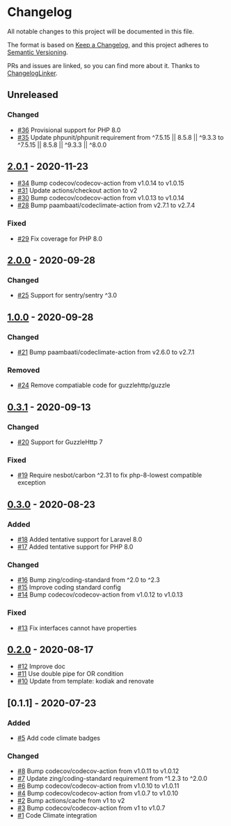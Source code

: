 # Changelog
All notable changes to this project will be documented in this file.

The format is based on [Keep a Changelog](https://keepachangelog.com/en/1.0.0/),
and this project adheres to [Semantic Versioning](https://semver.org/spec/v2.0.0.html).

PRs and issues are linked, so you can find more about it. Thanks to [ChangelogLinker](https://github.com/Symplify/ChangelogLinker).

<!-- changelog-linker -->

## Unreleased

### Changed

- [#36] Provisional support for PHP 8.0
- [#35] Update phpunit/phpunit requirement from ^7.5.15 || 8.5.8 || ^9.3.3 to ^7.5.15 || 8.5.8 || ^9.3.3 || ^8.0.0

## [2.0.1] - 2020-11-23

- [#34] Bump codecov/codecov-action from v1.0.14 to v1.0.15
- [#31] Update actions/checkout action to v2
- [#30] Bump codecov/codecov-action from v1.0.13 to v1.0.14
- [#28] Bump paambaati/codeclimate-action from v2.7.1 to v2.7.4

### Fixed

- [#29] Fix coverage for PHP 8.0

## [2.0.0] - 2020-09-28

### Changed

- [#25] Support for sentry/sentry ^3.0

## [1.0.0] - 2020-09-28

### Changed

- [#21] Bump paambaati/codeclimate-action from v2.6.0 to v2.7.1

### Removed

- [#24] Remove compatiable code for guzzlehttp/guzzle

## [0.3.1] - 2020-09-13

### Changed

- [#20] Support for GuzzleHttp 7

### Fixed

- [#19] Require nesbot/carbon ^2.31 to fix php-8-lowest compatible exception

## [0.3.0] - 2020-08-23

### Added

- [#18] Added tentative support for Laravel 8.0
- [#17] Added tentative support for PHP 8.0

### Changed

- [#16] Bump zing/coding-standard from ^2.0 to ^2.3
- [#15] Improve coding standard config
- [#14] Bump codecov/codecov-action from v1.0.12 to v1.0.13

### Fixed

- [#13] Fix interfaces cannot have properties

## [0.2.0] - 2020-08-17

- [#12] Improve doc
- [#11] Use double pipe for OR condition
- [#10] Update from template: kodiak and renovate

## [0.1.1] - 2020-07-23

### Added

- [#5] Add code climate badges

### Changed

- [#8] Bump codecov/codecov-action from v1.0.11 to v1.0.12
- [#7] Update zing/coding-standard requirement from ^1.2.3 to ^2.0.0
- [#6] Bump codecov/codecov-action from v1.0.10 to v1.0.11
- [#4] Bump codecov/codecov-action from v1.0.7 to v1.0.10
- [#2] Bump actions/cache from v1 to v2
- [#3] Bump codecov/codecov-action from v1 to v1.0.7
- [#1] Code Climate integration

[#12]: https://github.com/zingimmick/laravel-sentry/pull/12
[#11]: https://github.com/zingimmick/laravel-sentry/pull/11
[#10]: https://github.com/zingimmick/laravel-sentry/pull/10
[#8]: https://github.com/zingimmick/laravel-sentry/pull/8
[#7]: https://github.com/zingimmick/laravel-sentry/pull/7
[#6]: https://github.com/zingimmick/laravel-sentry/pull/6
[#5]: https://github.com/zingimmick/laravel-sentry/pull/5
[#4]: https://github.com/zingimmick/laravel-sentry/pull/4
[#3]: https://github.com/zingimmick/laravel-sentry/pull/3
[#2]: https://github.com/zingimmick/laravel-sentry/pull/2
[#1]: https://github.com/zingimmick/laravel-sentry/pull/1
[0.2.0]: https://github.com/zingimmick/laravel-sentry/compare/0.1.1...0.2.0
[#18]: https://github.com/zingimmick/laravel-sentry/pull/18
[#17]: https://github.com/zingimmick/laravel-sentry/pull/17
[#16]: https://github.com/zingimmick/laravel-sentry/pull/16
[#15]: https://github.com/zingimmick/laravel-sentry/pull/15
[#14]: https://github.com/zingimmick/laravel-sentry/pull/14
[#13]: https://github.com/zingimmick/laravel-sentry/pull/13
[#20]: https://github.com/zingimmick/laravel-sentry/pull/20
[#19]: https://github.com/zingimmick/laravel-sentry/pull/19
[0.3.0]: https://github.com/zingimmick/laravel-sentry/compare/0.2.0...0.3.0
[#24]: https://github.com/zingimmick/laravel-sentry/pull/24
[#21]: https://github.com/zingimmick/laravel-sentry/pull/21
[#25]: https://github.com/zingimmick/laravel-sentry/pull/25
[0.3.1]: https://github.com/zingimmick/laravel-sentry/compare/0.3.0...0.3.1
[1.0.0]: https://github.com/zingimmick/laravel-sentry/compare/0.3.1...1.0.0
[#34]: https://github.com/zingimmick/laravel-sentry/pull/34
[#31]: https://github.com/zingimmick/laravel-sentry/pull/31
[#30]: https://github.com/zingimmick/laravel-sentry/pull/30
[#29]: https://github.com/zingimmick/laravel-sentry/pull/29
[#28]: https://github.com/zingimmick/laravel-sentry/pull/28
[2.0.0]: https://github.com/zingimmick/laravel-sentry/compare/0.3.1...2.0.0
[#36]: https://github.com/zingimmick/laravel-sentry/pull/36
[#35]: https://github.com/zingimmick/laravel-sentry/pull/35
[2.0.1]: https://github.com/zingimmick/laravel-sentry/compare/2.0.0...2.0.1

